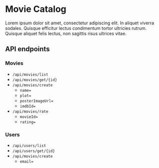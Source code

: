 # Movie Catalog
Lorem ipsum dolor sit amet, consectetur adipiscing elit. In aliquet viverra sodales. Quisque efficitur lectus condimentum tortor ultricies rutrum. Quisque aliquet felis lectus, non sagittis risus ultrices vitae.

## API endpoints
### Movies
* `/api/movies/list`
* `/api/movies/get/{id}`
* `/api/movies/create`
    * `name=`
    * `plot=`
    * `posterImageUrl=`
    * `imdbId=`
* `/api/movies/rate`
    * `movieId=`
    * `rating=`

### Users
* `/api/users/list`
* `/api/users/get/{id}`
* `/api/movies/create`
    * `email=`